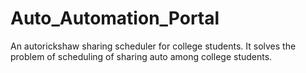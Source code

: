 # Auto_Automation_Portal
An autorickshaw sharing scheduler for college students.  It solves the problem of scheduling of sharing auto among college students. 
